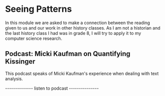 # Seeing Patterns

In this module we are asked to make a connection between the reading given to us and our work in other history classes. As I am not a historian and the last history class I had was in grade 8, I will try to apply it to my computer science research.

## Podcast: Micki Kaufman on Quantifying Kissinger

This podcast speaks of Micki Kaufman's experience when dealing with text analysis.

-------------- listen to podcast ---------------

